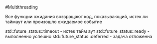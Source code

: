 #Multithreading

Все функции ожидания возвращают код, показывающий, истек
ли таймаут или произошло ожидаемое событие

std::future_status::timeout - истек тайм аут
std::future_status::ready - выполненно успешно
std::future_status::deferred - задача отложенна 
